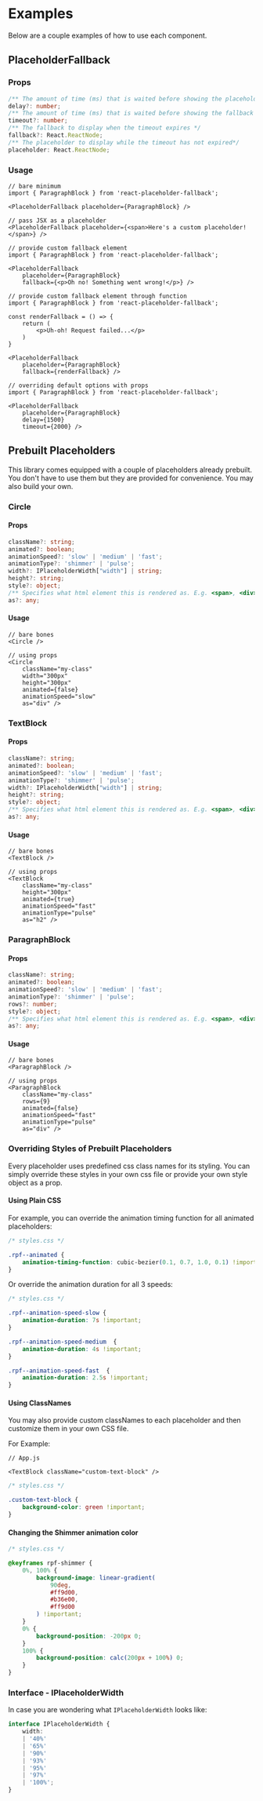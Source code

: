# Examples

Below are a couple examples of how to use each component.

## PlaceholderFallback

### Props
```TypeScript
/** The amount of time (ms) that is waited before showing the placeholder */
delay?: number;
/** The amount of time (ms) that is waited before showing the fallback */
timeout?: number;
/** The fallback to display when the timeout expires */
fallback?: React.ReactNode;
/** The placeholder to display while the timeout has not expired*/
placeholder: React.ReactNode;
```

### Usage
```JSX
// bare minimum
import { ParagraphBlock } from 'react-placeholder-fallback';

<PlaceholderFallback placeholder={ParagraphBlock} />
```

```JSX
// pass JSX as a placeholder
<PlaceholderFallback placeholder={<span>Here's a custom placeholder!</span>} />
```

```JSX
// provide custom fallback element
import { ParagraphBlock } from 'react-placeholder-fallback';

<PlaceholderFallback 
    placeholder={ParagraphBlock}
    fallback={<p>Oh no! Something went wrong!</p>} />
```

```JSX
// provide custom fallback element through function
import { ParagraphBlock } from 'react-placeholder-fallback';

const renderFallback = () => {
    return (
        <p>Uh-oh! Request failed...</p>
    )
}

<PlaceholderFallback 
    placeholder={ParagraphBlock}
    fallback={renderFallback} />
```

```JSX
// overriding default options with props
import { ParagraphBlock } from 'react-placeholder-fallback';

<PlaceholderFallback 
    placeholder={ParagraphBlock} 
    delay={1500}
    timeout={2000} />
```


## Prebuilt Placeholders

This library comes equipped with a couple of placeholders already prebuilt. You don't have
to use them but they are provided for convenience. You may also build your own.

### Circle

#### Props

```TypeScript
className?: string;
animated?: boolean;
animationSpeed?: 'slow' | 'medium' | 'fast';
animationType?: 'shimmer' | 'pulse';
width?: IPlaceholderWidth["width"] | string;
height?: string;
style?: object;
/** Specifies what html element this is rendered as. E.g. <span>, <div>, etc. */
as?: any;
```

#### Usage

```JSX
// bare bones
<Circle />

// using props
<Circle 
    className="my-class" 
    width="300px" 
    height="300px" 
    animated={false}
    animationSpeed="slow"
    as="div" />
```

### TextBlock

#### Props

```TypeScript
className?: string;
animated?: boolean;
animationSpeed?: 'slow' | 'medium' | 'fast';
animationType?: 'shimmer' | 'pulse';
width?: IPlaceholderWidth["width"] | string;
height?: string;
style?: object;
/** Specifies what html element this is rendered as. E.g. <span>, <div>, etc. */
as?: any;
```

#### Usage

```JSX
// bare bones
<TextBlock />

// using props
<TextBlock 
    className="my-class" 
    height="300px"
    animated={true}
    animationSpeed="fast"
    animationType="pulse"
    as="h2" />
```

### ParagraphBlock

#### Props

```TypeScript
className?: string;
animated?: boolean;
animationSpeed?: 'slow' | 'medium' | 'fast';
animationType?: 'shimmer' | 'pulse';
rows?: number;
style?: object;
/** Specifies what html element this is rendered as. E.g. <span>, <div>, etc. */
as?: any;
```

#### Usage

```JSX
// bare bones
<ParagraphBlock />

// using props
<ParagraphBlock 
    className="my-class" 
    rows={9} 
    animated={false}
    animationSpeed="fast"
    animationType="pulse"
    as="div" />
```

### Overriding Styles of Prebuilt Placeholders

Every placeholder uses predefined css class names for its styling. You can simply override these styles in your own css file or provide your own style object as a prop.

#### Using Plain CSS

For example, you can override the animation timing function for all animated placeholders:

```css
/* styles.css */

.rpf--animated {
    animation-timing-function: cubic-bezier(0.1, 0.7, 1.0, 0.1) !important;
}
```

Or override the animation duration for all 3 speeds:

```css
/* styles.css */

.rpf--animation-speed-slow {
    animation-duration: 7s !important;
}

.rpf--animation-speed-medium  {
    animation-duration: 4s !important;
}

.rpf--animation-speed-fast  {
    animation-duration: 2.5s !important;
}
```

#### Using ClassNames
You may also provide custom classNames to each placeholder and then customize them in your own CSS file.

For Example:

```JSX
// App.js

<TextBlock className="custom-text-block" />
```

```css
/* styles.css */

.custom-text-block {
    background-color: green !important;
}
```

#### Changing the Shimmer animation color

```css
/* styles.css */

@keyframes rpf-shimmer {
    0%, 100% {
        background-image: linear-gradient(
            90deg,
            #ff9d00,
            #b36e00,
            #ff9d00
        ) !important;
    }
    0% {
        background-position: -200px 0;
    }
    100% {
        background-position: calc(200px + 100%) 0;
    }
}
```

### Interface - IPlaceholderWidth 

In case you are wondering what `IPlaceholderWidth` looks like:

```typescript
interface IPlaceholderWidth {
    width:
    | '40%'
    | '65%'
    | '90%'
    | '93%'
    | '95%'
    | '97%'
    | '100%';
}
```
